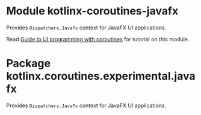 # Module kotlinx-coroutines-javafx

Provides `Dispatchers.JavaFx` context for JavaFX UI applications.

Read [Guide to UI programming with coroutines](https://github.com/Kotlin/kotlinx.coroutines/blob/master/ui/coroutines-guide-ui.md)
for tutorial on this module.

# Package kotlinx.coroutines.experimental.javafx

Provides `Dispatchers.JavaFx` context for JavaFX UI applications.

